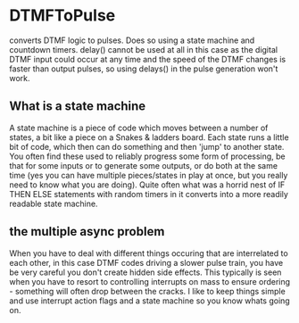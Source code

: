 # DTMFToPulse
converts DTMF logic to pulses. Does so using a state machine and countdown timers. delay() cannot be used at all in this case as the digital DTMF input could occur at any time and the speed of the DTMF changes is faster than output pulses, so using delays() in the pulse generation won't work.
## What is a state machine
A state machine is a piece of code which moves between a number of states, a bit like a piece on a Snakes & ladders board. Each state runs a little bit of code, which then can do something and then 'jump' to another state. You often find these used to reliably progress some form of processing, be that for some inputs or to generate some outputs, or do both at the same time (yes you can have multiple pieces/states in play at once, but you really need to know what you are doing). Quite often what was a horrid nest of IF THEN ELSE statements with random timers in it converts into a more readily readable state machine.
## the multiple async problem
When you have to deal with different things occuring that are interrelated to each other, in this case DTMF codes driving a slower pulse train, you have be very careful you don't create hidden side effects. This typically is seen when you have to resort to controlling interrupts on mass to ensure ordering - something will often drop between the cracks. I like to keep things simple and use interrupt action flags and a state machine so you know whats going on.
